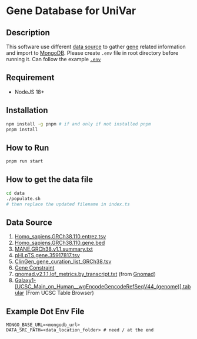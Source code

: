 # Gene Database for UniVar

## Description
This software use different [data source](#data-source) to gather [gene][gene] related information and import to [MongoDB][mongo-db].
Please create `.env` file in root directory before running it. Can follow the example [`.env`](#example-dot-env-file)

## Requirement
- NodeJS 18+

## Installation
```bash
npm install -g pnpm # if and only if not installed pnpm
pnpm install
```

## How to Run
```bash
pnpm run start
```

## How to get the data file
```bash
cd data
./populate.sh
# then replace the updated filename in index.ts
```

## Data Source
1. [Homo_sapiens.GRCh38.110.entrez.tsv](https://ftp.ensembl.org/pub/release-110/tsv/homo_sapiens/Homo_sapiens.GRCh38.110.entrez.tsv.gz)
2. [Homo_sapiens.GRCh38.110.gene.bed](bash/ensembl_gene.sh)
3. [MANE.GRCh38.v1.1.summary.txt](https://ftp.ncbi.nlm.nih.gov/refseq/MANE/MANE_human/release_1.1/MANE.GRCh38.v1.1.summary.txt.gz)
4. [pHI.pTS.gene.35917817.tsv](https://www.ncbi.nlm.nih.gov/pmc/articles/PMC9742861/)
5. [ClinGen_gene_curation_list_GRCh38.tsv](https://ftp.clinicalgenome.org/ClinGen_gene_curation_list_GRCh38.tsv)
6. [Gene Constraint](https://gnomad.broadinstitute.org/downloads#v2-constraint)
7. [gnomad.v2.1.1.lof_metrics.by_transcript.txt](https://storage.googleapis.com/gcp-public-data--gnomad/release/2.1.1/constraint/gnomad.v2.1.1.lof_metrics.by_transcript.txt.bgz) (from [Gnomad](https://gnomad.broadinstitute.org/downloads/))
8. [Galaxy1-\[UCSC_Main_on_Human__wgEncodeGencodeRefSeqV44_(genome)\].tabular](https://genome.ucsc.edu/cgi-bin/hgTables?hgsid=1791973638_aANkQaPR855xCtxTpHeABIO47YlF&clade=mammal&org=Human&db=hg38&hgta_group=genes&hgta_track=refSeqComposite&hgta_table=wgEncodeGencodeRefSeqV44&hgta_regionType=genome&position=chr14%3A95%2C086%2C244-95%2C158%2C010&hgta_outputType=primaryTable&hgta_outFileName=) (From UCSC Table Browser)

## Example Dot Env File
```.env
MONGO_BASE_URL=<mongodb_url>
DATA_SRC_PATH=<data_location_folder> # need / at the end
```

[comment]: <Below is the information for other markdown to reference>

[Bioinformation Related]: <========================================================>
[snp]: <https://www.genome.gov/genetics-glossary/Single-Nucleotide-Polymorphisms> (Single Nucleotide Polymorphisms)
[sv]: <https://www.ncbi.nlm.nih.gov/dbvar/content/overview/> (Structural Variation)
[str]: <https://en.wikipedia.org/wiki/STR_analysis> (Short tandem repeat)
[mitro]: <https://www.genome.gov/genetics-glossary/Mitochondrial-DNA> (​MITOCHONDRIAL DNA)
[cram]: <https://en.wikipedia.org/wiki/CRAM_(file_format)> (Compressed Reference-oriented Alignment Map)
[vcf]: <https://samtools.github.io/hts-specs/VCFv4.4.pdf> (Variant Call Format)
[ped]: <https://gatk.broadinstitute.org/hc/en-us/articles/360035531972-PED-Pedigree-format> (Pedigree format)
[hpo-website]: <https://hpo.jax.org/> (HPO Website)
[gene]: <https://www.genome.gov/genetics-glossary/Gene> (Gene)
[exomiser]: <https://github.com/exomiser/Exomiser> (Exomiser)
[gene-panel]: <https://www.genomicseducation.hee.nhs.uk/genotes/knowledge-hub/gene-panel-sequencing/> (Gene Panel)
[allele-frequency]: <https://en.wikipedia.org/wiki/Allele_frequency> (Allele frequency)
[exomiser-variant-tsv]: <https://exomiser.readthedocs.io/en/latest/advanced_analysis.html#outputformats-1> (Exomiser Variant TSV)
[dna-sequencing]: <https://www.genome.gov/genetics-glossary/DNA-Sequencing> (DNA Sequencing)
[short-read-sequencing]: <https://www.genomicseducation.hee.nhs.uk/genotes/knowledge-hub/short-read-sequencing/> (Short Read Sequencing)
[fast5]: <https://help.nanoporetech.com/en/articles/6629603-what-is-a-fast5-file> (fast5)
[fastq]: <https://en.wikipedia.org/wiki/FASTQ_format> (fastq)
[igv]: <https://www.igv.org/> (Integrative Genomics Viewer)

[IT Related]: <====================================================================>
[ci-cd]: <https://www.redhat.com/en/topics/devops/what-is-ci-cd> (CI/CD)
[ci]: <https://www.ibm.com/topics/continuous-integration> (Continuous Integration)
[cd]: <https://www.ibm.com/topics/continuous-deployment> (Continuous Deployment)
[tls]: <https://www.cloudflare.com/zh-tw/learning/ssl/transport-layer-security-tls/> (TLS)
[https]: <https://www.cloudflare.com/learning/ssl/what-is-https/> (HTTPS)
[smtp]: <https://www.cloudflare.com/zh-tw/learning/email-security/what-is-smtp/> (SMTP)
[hostname]: <https://en.wikipedia.org/wiki/Hostname> (Hostname)
[port]: <https://en.wikipedia.org/wiki/Port_(computer_networking)> (Port)
[csv]: <https://en.wikipedia.org/wiki/Comma-separated_values> (Comma-separated values)
[restful-api]: <https://aws.amazon.com/tw/what-is/restful-api/> (RESTful API)
[ldap]: <https://en.wikipedia.org/wiki/Lightweight_Directory_Access_Protocol> (Lightweight Directory Access Protocol)

[Markdown Related]: <====================================================================>
[link-reference]: <https://www.eddymens.com/blog/how-to-reuse-links-in-markdown-reference-links> (Markdown Link Reference)

[Kubernetes Related]: <====================================================================>
[kubernetes]: <https://kubernetes.io/> (Kubernetes)
[kustomize]: <https://kustomize.io/> (Kustomize)
[k8s-namespace]: <https://kubernetes.io/docs/concepts/overview/working-with-objects/namespaces/> (Kubernetes Namespace)
[k8s-secret]: <https://kubernetes.io/zh-cn/docs/concepts/configuration/secret/> (Kubernetes Secret)
[k8s-dashboard]: <https://github.com/kubernetes/dashboard> (Kubernetes Dashboard)
[k8s-sa]: <https://kubernetes.io/docs/concepts/security/service-accounts/> (Kubernetes Service Accounts)
[k8s-configuration]: <https://kubernetes.io/docs/concepts/configuration/overview/> (Kubernetes Configuration)
[k8s-service]: <https://kubernetes.io/docs/reference/kubernetes-api/service-resources/service-v1/> (Kubernetes Service)
[kubectl]: <https://kubernetes.io/docs/reference/kubectl/> (kubectl)
[karpenter]: <https://karpenter.sh/> (Karpenter)
[helm]: <https://helm.sh/> (Helm)
[kong-ingress]: <https://docs.konghq.com/kubernetes-ingress-controller/latest/> (Kong Ingress Controller)
[ingress-controllers]: <https://kubernetes.io/docs/concepts/services-networking/ingress-controllers/> (Ingress Controllers)
[k8-tz]: <https://github.com/k8tz/k8tz> (Kubernetes Timezone Controller)
[k8s-node]: <https://kubernetes.io/docs/concepts/architecture/nodes/> (Kubernetes Nodes)
[k8s-pod]: <https://kubernetes.io/docs/concepts/workloads/pods/> (Kubernetes Pods)

[Javascript Related]: <====================================================================>
[node-js]: <https://nodejs.org/en> (Node.js)
[type-script]: <https://www.typescriptlang.org/> (TypeScript)
[p-npm]: <https://pnpm.io/> (pNpm)
[nest-js]: <https://docs.nestjs.com/> (NestJS)
[vue]: <https://vuejs.org/> (Vue)
[vite-configure]: <https://vitejs.dev/config/> (Vite Configuration Guide)
[vitest]: <https://vitest.dev/> (Vitest)
[es-lint]: <https://eslint.org/> (ESLint)
[axios]: <https://github.com/axios/axios> (Axios)
[axios-response-interceptors]: <https://axios-http.com/docs/interceptors> (Response Interceptors)

[Docker Related]: <====================================================================>
[docker-image]: <https://docs.docker.com/get-started/overview/#images> (Docker image)
[docker-registry]: <https://docs.docker.com/registry/> (Docker Registry)
[container-image-digest]: <https://docs.digitalocean.com/glossary/digest/> (Container Image Digest)
[dockerfile]: <https://docs.docker.com/engine/reference/builder/> (Dockerfile)

[Git & Github Related]: <====================================================================>
[git]: <https://git-scm.com/> (git)
[github]: <https://github.com/> (Github)
[github-repositories]: <https://docs.github.com/en/repositories/creating-and-managing-repositories/about-repositories> (Github Repositories)
[git-submodule]: <https://git-scm.com/book/en/v2/Git-Tools-Submodules> (Git Submodule)
[github-docker-registry]: <https://docs.github.com/en/packages/working-with-a-github-packages-registry/working-with-the-docker-registry> (Github Docker Registry)
[github-webhook]: <https://docs.github.com/en/webhooks/about-webhooks> (Github Webhook)

[IDE Related]: <====================================================================>
[ide]: <https://en.wikipedia.org/wiki/Integrated_development_environment> (Integrated Development Environment)
[vs-code]: <https://code.visualstudio.com/> (Visual Studio Code)
[volar-vs-plugin]: <https://marketplace.visualstudio.com/items?itemName=Vue.volar> (Volar VS Code Plugin)

[Programming Related]: <====================================================================>
[python]: <https://www.python.org/> (Python)

[Data Format Related]: <====================================================================>
[yaml]: <https://en.wikipedia.org/wiki/YAML> (YAML)
[json]: <https://en.wikipedia.org/wiki/JSON> (JSON)

[AWS Related]: <===================================================================>
[aws]: <https://aws.amazon.com/> (Amazon Web Services)
[aws-efs]: <https://aws.amazon.com/efs/> (Amazon Elastic File System)
[aws-eks]: <https://aws.amazon.com/eks/> (Amazon Elastic Kubernetes Service)
[aws-eventbridge]: <https://aws.amazon.com/eventbridge/> (Amazon EventBridge)
[aws-sqs]: <https://aws.amazon.com/sqs/> (Amazon Simple Queue Service)
[aws-sqs-fifo]: <https://docs.aws.amazon.com/AWSSimpleQueueService/latest/SQSDeveloperGuide/sqs-fifo-queues.html> (Amazon SQS FIFO queues)
[aws-s3]: <https://aws.amazon.com/s3/> (Amazon S3)
[aws-ses]: <https://aws.amazon.com/ses/> (Amazon Simple Email Service)
[aws-cloudwatch]: <https://aws.amazon.com/cloudwatch/> (Amazon CloudWatch)
[aws-ec2-spot]: <https://aws.amazon.com/ec2/spot/> (Amazon EC2 Spot Instances)
[aws-fargate]: <https://aws.amazon.com/fargate/> (AWS Fargate)
[aws-ebs]: <https://aws.amazon.com/tw/ebs/> (AWS EBS)
[aws-az]: <https://aws.amazon.com/about-aws/global-infrastructure/regions_az/> (Availability Zones)
[aws-sla]: <https://aws.amazon.com/eks/sla/> (Amazon EKS Service Level Agreement)
[aws-cloudformation]: <https://aws.amazon.com/cloudformation/> (AWS CloudFormation)

[External Application Related]: <==================================================>
[argo]: <https://argoproj.github.io/argo-workflows/> (Argo)
[argo-workflow]: <https://argoproj.github.io/argo-workflows/> (Argo Workflow)
[argo-event]: <https://argoproj.github.io/argo-events/> (Argo Events)
[argo-workflow-templates]: <https://argo-workflows.readthedocs.io/en/latest/workflow-templates/> (Argo Workflow Templates)
[argo-access-token]: <https://argo-workflows.readthedocs.io/en/latest/access-token/> (Argo Access Token)
[argo-event-source]: <https://github.com/argoproj/argo-events/blob/master/api/event-source.md> (Event Source)
[argo-sensor]: <https://github.com/argoproj/argo-events/blob/master/api/sensor.md> (Sensor)
[argo-cd]: <https://argo-cd.readthedocs.io/en/stable/> (Argo CD)
[argo-cd-helm]: <https://artifacthub.io/packages/helm/argo/argo-cd> (Argo CD Helm)
[argo-cd-image-updater]: <https://argocd-image-updater.readthedocs.io/en/stable/> (Argo CD Image Updater)
[argo-cd-application]: <https://argo-cd.readthedocs.io/en/stable/operator-manual/declarative-setup/#applications> (Argo CD Application)
[argo-cd-image-updater-helm]: <https://artifacthub.io/packages/helm/argo/argocd-image-updater> (Argo CD Image Updater Helm)
[argo-cd-projects]: <https://argo-cd.readthedocs.io/en/stable/user-guide/projects/> (Argo CD Projects)
[argo-cd-repository]: <https://argo-cd.readthedocs.io/en/stable/user-guide/private-repositories/> (Argo CD Repository)
[longhorn]: <https://longhorn.io/> (Longhorn)
[keycloak]: <https://www.keycloak.org/> (Keycloak)
[mongo-db]: <https://www.mongodb.com/> (MongoDB)
[mongo-db-doc]: <https://www.mongodb.com/docs/manual/core/document/> (MongoDB Document)
[swagger]: <https://swagger.io/solutions/getting-started-with-oas/> (Swagger)
[sonarqube]: <https://www.sonarsource.com/products/sonarqube/> (SonarQube)
[fluentbit]: <https://fluentbit.io/> (fluentbit)